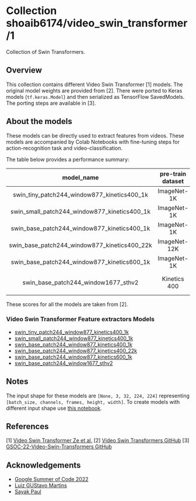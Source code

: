 # Collection shoaib6174/video_swin_transformer/1

Collection of Swin Transformers.


<!-- task: video-feature-extraction -->

## Overview

This collection contains different Video Swin Transformer [1] models. The original model weights are provided from [2]. There were ported to Keras models
(`tf.keras.Model`) and then serialized as TensorFlow SavedModels. The porting steps are available in [3].


## About the models

These models can be directly used to extract features from videos. These models are accompanied by
Colab Notebooks with fine-tuning steps for action-recognition task and video-classification. 

The table below provides a performance summary:

| model_name                                     |   pre-train dataset |   fine-tune dataset   |   acc@1(%) |  acc@5(%) |
|:----------------------------------------------:|:-------------------:|:---------------------:|:----------:|----------:|
| swin_tiny_patch244_window877_kinetics400_1k    |    ImageNet-1K      | Kinetics 400(1k       |       78.8 |      93.6 |
| swin_small_patch244_window877_kinetics400_1k   |    ImageNet-1K      | Kinetics 400(1k)      |       80.6 |      94.5 |
| swin_base_patch244_window877_kinetics400_1k    |    ImageNet-1K      | Kinetics 400(1k)      |       80.6 |      96.6 |
| swin_base_patch244_window877_kinetics400_22k   |    ImageNet-12K     | Kinetics 400(1k)      |       82.7 |      95.5 |
| swin_base_patch244_window877_kinetics600_1k    |    ImageNet-1K      | Kinetics 600(1k)      |       84.0 |      96.5 |
| swin_base_patch244_window1677_sthv2            |    Kinetics 400     | Something-Something V2|       69.6 |      92.7 |


These scores for all the models are
taken from [2]. 



### Video Swin Transformer Feature extractors Models

* [swin_tiny_patch244_window877_kinetics400_1k](https://tfhub.dev/shoaib6174/swin_tiny_patch244_window877_kinetics400_1k)
* [swin_small_patch244_window877_kinetics400_1k](https://tfhub.dev/shoaib6174/swin_small_patch244_window877_kinetics400_1k)
* [swin_base_patch244_window877_kinetics400_1k](https://tfhub.dev/shoaib6174/swin_base_patch244_window877_kinetics400_1k)
* [swin_base_patch244_window877_kinetics400_22k](https://tfhub.dev/shoaib6174/swin_base_patch244_window877_kinetics400_22k)
* [swin_base_patch244_window877_kinetics600_1k](https://tfhub.dev/shoaib6174/swin_base_patch244_window877_kinetics600_1k)
* [swin_base_patch244_window1677_sthv2](https://tfhub.dev/shoaib6174/swin_base_patch244_window1677_sthv2)



## Notes

The input shape for these models are `[None, 3, 32, 224, 224]` representing `[batch_size, channels, frames, height, width]`. To create models with different input shape use [this notebook](https://colab.research.google.com/drive/1sZIM7_OV1__CFV-WSQguOOZ8VyOsDaGM).

## References
[1] [Video Swin Transformer Ze et al.](https://arxiv.org/abs/2106.13230)
[2] [Video Swin Transformers GitHub](https://github.com/SwinTransformer/Video-Swin-Transformerr)
[3] [GSOC-22-Video-Swin-Transformers GitHub](https://github.com/shoaib6174/GSOC-22-Video-Swin-Transformers)

## Acknowledgements
* [Google Summer of Code 2022](https://summerofcode.withgoogle.com/)
* [Luiz GUStavo Martins](https://www.linkedin.com/in/luiz-gustavo-martins-64ab5891/)
* [Sayak Paul](https://www.linkedin.com/in/sayak-paul/)

